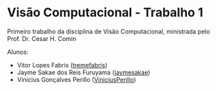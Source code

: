 # Visão Computacional - Trabalho 1
Primeiro trabalho da disciplina de Visão Computacional, ministrada pelo Prof. Dr. Cesar H. Comin

Alunos:
- Vitor Lopes Fabris ([tremefabris](https://github.com/tremefabris))
- Jayme Sakae dos Reis Furuyama ([jaymesakae](https://github.com/jaymesakae))
- Vinicius Gonçalves Perillo ([ViniciusPerillo](https://github.com/ViniciusPerillo))